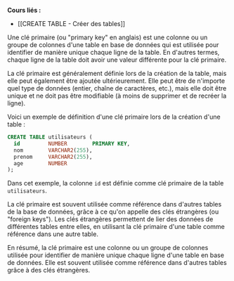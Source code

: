 **Cours liés :**
- [[CREATE TABLE - Créer des tables]]

Une clé primaire (ou "primary key" en anglais) est une colonne ou un groupe de colonnes d'une table en base de données qui est utilisée pour identifier de manière unique chaque ligne de la table. En d'autres termes, chaque ligne de la table doit avoir une valeur différente pour la clé primaire.

La clé primaire est généralement définie lors de la création de la table, mais elle peut également être ajoutée ultérieurement. Elle peut être de n'importe quel type de données (entier, chaîne de caractères, etc.), mais elle doit être unique et ne doit pas être modifiable (à moins de supprimer et de recréer la ligne).

Voici un exemple de définition d'une clé primaire lors de la création d'une table :

```sql
CREATE TABLE utilisateurs (
  id         NUMBER        PRIMARY KEY,
  nom        VARCHAR2(255),
  prenom     VARCHAR2(255),
  age        NUMBER
);
```

Dans cet exemple, la colonne `id` est définie comme clé primaire de la table `utilisateurs`.

La clé primaire est souvent utilisée comme référence dans d'autres tables de la base de données, grâce à ce qu'on appelle des clés étrangères (ou "foreign keys"). Les clés étrangères permettent de lier des données de différentes tables entre elles, en utilisant la clé primaire d'une table comme référence dans une autre table.

En résumé, la clé primaire est une colonne ou un groupe de colonnes utilisée pour identifier de manière unique chaque ligne d'une table en base de données. Elle est souvent utilisée comme référence dans d'autres tables grâce à des clés étrangères.